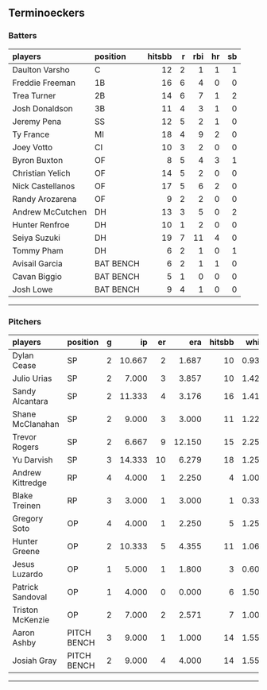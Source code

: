 ## Terminoeckers

### Batters

 
|players          |position  | hitsbb|  r| rbi| hr| sb| 
|:----------------|:---------|------:|--:|---:|--:|--:| 
|Daulton Varsho   |C         |     12|  2|   1|  1|  1| 
|Freddie Freeman  |1B        |     16|  6|   4|  0|  0| 
|Trea Turner      |2B        |     14|  6|   7|  1|  2| 
|Josh Donaldson   |3B        |     11|  4|   3|  1|  0| 
|Jeremy Pena      |SS        |     12|  5|   2|  1|  0| 
|Ty France        |MI        |     18|  4|   9|  2|  0| 
|Joey Votto       |CI        |     10|  3|   2|  0|  0| 
|Byron Buxton     |OF        |      8|  5|   4|  3|  1| 
|Christian Yelich |OF        |     14|  5|   2|  0|  0| 
|Nick Castellanos |OF        |     17|  5|   6|  2|  0| 
|Randy Arozarena  |OF        |      9|  2|   2|  0|  0| 
|Andrew McCutchen |DH        |     13|  3|   5|  0|  2| 
|Hunter Renfroe   |DH        |     10|  1|   2|  0|  0| 
|Seiya Suzuki     |DH        |     19|  7|  11|  4|  0| 
|Tommy Pham       |DH        |      6|  2|   1|  0|  1| 
|Avisail Garcia   |BAT BENCH |      6|  2|   1|  1|  0| 
|Cavan Biggio     |BAT BENCH |      5|  1|   0|  0|  0| 
|Josh Lowe        |BAT BENCH |      9|  4|   1|  0|  0| 

* * *

### Pitchers

 
|players          |position    |  g|     ip| er|    era| hitsbb|  whip| so|  w| sv| 
|:----------------|:-----------|--:|------:|--:|------:|------:|-----:|--:|--:|--:| 
|Dylan Cease      |SP          |  2| 10.667|  2|  1.687|     10| 0.937| 16|  2|  0| 
|Julio Urias      |SP          |  2|  7.000|  3|  3.857|     10| 1.429|  5|  0|  0| 
|Sandy Alcantara  |SP          |  2| 11.333|  4|  3.176|     16| 1.412|  9|  1|  0| 
|Shane McClanahan |SP          |  2|  9.000|  3|  3.000|     11| 1.222| 15|  0|  0| 
|Trevor Rogers    |SP          |  2|  6.667|  9| 12.150|     15| 2.250|  6|  0|  0| 
|Yu Darvish       |SP          |  3| 14.333| 10|  6.279|     18| 1.256| 13|  1|  0| 
|Andrew Kittredge |RP          |  4|  4.000|  1|  2.250|      4| 1.000|  6|  1|  1| 
|Blake Treinen    |RP          |  3|  3.000|  1|  3.000|      1| 0.333|  5|  1|  0| 
|Gregory Soto     |OP          |  4|  4.000|  1|  2.250|      5| 1.250|  2|  1|  2| 
|Hunter Greene    |OP          |  2| 10.333|  5|  4.355|     11| 1.065| 13|  1|  0| 
|Jesus Luzardo    |OP          |  1|  5.000|  1|  1.800|      3| 0.600| 12|  0|  0| 
|Patrick Sandoval |OP          |  1|  4.000|  0|  0.000|      6| 1.500|  6|  0|  0| 
|Triston McKenzie |OP          |  2|  7.000|  2|  2.571|      7| 1.000|  7|  0|  0| 
|Aaron Ashby      |PITCH BENCH |  3|  9.000|  1|  1.000|     14| 1.556|  9|  0|  0| 
|Josiah Gray      |PITCH BENCH |  2|  9.000|  4|  4.000|     14| 1.556| 10|  1|  0| 


* * *



